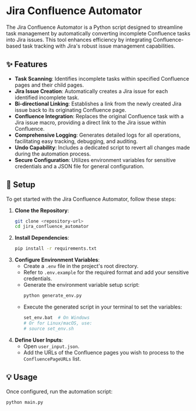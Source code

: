 # Jira Confluence Automator

The Jira Confluence Automator is a Python script designed to streamline task management by automatically converting incomplete Confluence tasks into Jira issues. This tool enhances efficiency by integrating Confluence-based task tracking with Jira's robust issue management capabilities.

## ✨ Features

* **Task Scanning**: Identifies incomplete tasks within specified Confluence pages and their child pages.
* **Jira Issue Creation**: Automatically creates a Jira issue for each identified incomplete task.
* **Bi-directional Linking**: Establishes a link from the newly created Jira issue back to its originating Confluence page.
* **Confluence Integration**: Replaces the original Confluence task with a Jira issue macro, providing a direct link to the Jira issue within Confluence.
* **Comprehensive Logging**: Generates detailed logs for all operations, facilitating easy tracking, debugging, and auditing.
* **Undo Capability**: Includes a dedicated script to revert all changes made during the automation process.
* **Secure Configuration**: Utilizes environment variables for sensitive credentials and a JSON file for general configuration.

## 🚀 Setup

To get started with the Jira Confluence Automator, follow these steps:

1.  **Clone the Repository**:
    ```bash
    git clone <repository-url>
    cd jira_confluence_automator
    ```
2.  **Install Dependencies**:
    ```bash
    pip install -r requirements.txt
    ```
3.  **Configure Environment Variables**:
    * Create a `.env` file in the project's root directory.
    * Refer to `.env.example` for the required format and add your sensitive credentials.
    * Generate the environment variable setup script:
        ```bash
        python generate_env.py
        ```
    * Execute the generated script in your terminal to set the variables:
        ```bash
        set_env.bat  # On Windows
        # Or for Linux/macOS, use:
        # source set_env.sh
        ```
4.  **Define User Inputs**:
    * Open `user_input.json`.
    * Add the URLs of the Confluence pages you wish to process to the `ConfluencePageURLs` list.

## 💡 Usage

Once configured, run the automation script:

```bash
python main.py